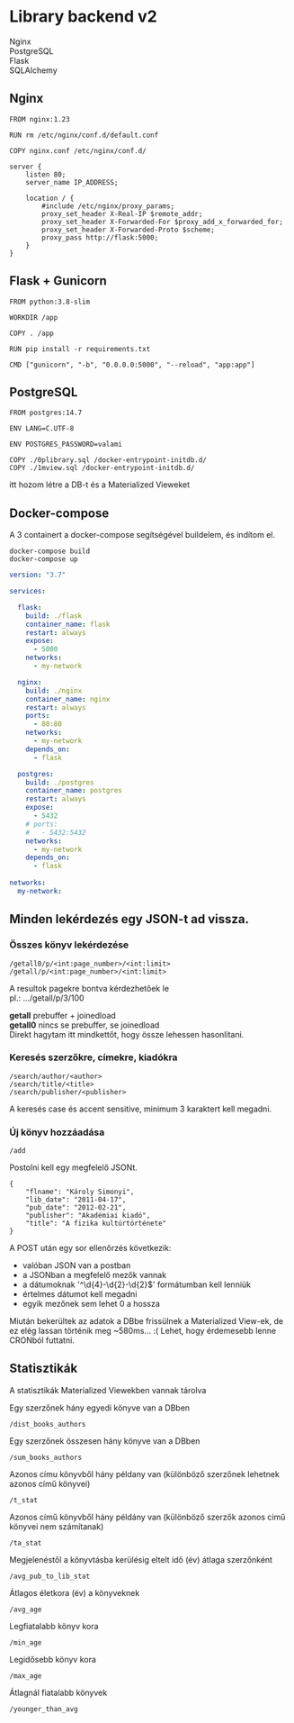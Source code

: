 # Library backend v2

Nginx\
PostgreSQL\
Flask\
SQLAlchemy

## Nginx

```docker
FROM nginx:1.23

RUN rm /etc/nginx/conf.d/default.conf

COPY nginx.conf /etc/nginx/conf.d/
```
```
server {
    listen 80;
    server_name IP_ADDRESS;

    location / {
        #include /etc/nginx/proxy_params;
        proxy_set_header X-Real-IP $remote_addr;
        proxy_set_header X-Forwarded-For $proxy_add_x_forwarded_for;
        proxy_set_header X-Forwarded-Proto $scheme;
        proxy_pass http://flask:5000;
    }
}
```
## Flask + Gunicorn
```docker
FROM python:3.8-slim

WORKDIR /app

COPY . /app

RUN pip install -r requirements.txt

CMD ["gunicorn", "-b", "0.0.0.0:5000", "--reload", "app:app"]
```

## PostgreSQL
```docker
FROM postgres:14.7

ENV LANG=C.UTF-8

ENV POSTGRES_PASSWORD=valami

COPY ./0plibrary.sql /docker-entrypoint-initdb.d/
COPY ./1mview.sql /docker-entrypoint-initdb.d/
```
itt hozom létre a DB-t és a Materialized Vieweket

## Docker-compose
A 3 containert a docker-compose segítségével buildelem, és indítom el.
```shell
docker-compose build
docker-compose up
```

```yaml
version: "3.7"

services:

  flask:
    build: ./flask
    container_name: flask
    restart: always
    expose:
      - 5000
    networks:
      - my-network

  nginx:
    build: ./nginx
    container_name: nginx
    restart: always
    ports:
      - 80:80
    networks:
      - my-network
    depends_on:
      - flask

  postgres:
    build: ./postgres
    container_name: postgres
    restart: always
    expose:
      - 5432
    # ports:
    #   - 5432:5432
    networks:
      - my-network
    depends_on:
      - flask
    
networks:
  my-network:
```

## Minden lekérdezés egy JSON-t ad vissza.
### Összes könyv lekérdezése

```
/getall0/p/<int:page_number>/<int:limit>
/getall/p/<int:page_number>/<int:limit>
```
A resultok pagekre bontva kérdezhetőek le  
pl.: .../getall/p/3/100

**getall** prebuffer + joinedload  
**getall0** nincs se prebuffer, se joinedload  
Direkt hagytam itt mindkettőt, hogy össze lehessen hasonlítani.

### Keresés szerzőkre, címekre, kiadókra
```
/search/author/<author>
/search/title/<title>
/search/publisher/<publisher>
```
A keresés case és accent sensitive, minimum 3 karaktert kell megadni.

### Új könyv hozzáadása
```
/add
```
Postolni kell egy megfelelő JSONt.
```
{
    "flname": "Károly Simonyi",
    "lib_date": "2011-04-17",
    "pub_date": "2012-02-21",
    "publisher": "Akadémiai kiadó",
    "title": "A fizika kultúrtörténete"
}
```
A POST után egy sor ellenőrzés következik:
- valóban JSON van a postban
- a JSONban a megfelelő mezők vannak
- a dátumoknak '^\d{4}-\d{2}-\d{2}$' formátumban kell lenniük
- értelmes dátumot kell megadni
- egyik mezőnek sem lehet 0 a hossza

Miután bekerültek az adatok a DBbe frissülnek a Materialized View-ek, de ez elég lassan történik meg ~580ms... :( Lehet, hogy érdemesebb lenne CRONból futtatni.

## Statisztikák

A statisztikák Materialized Viewekben vannak tárolva

Egy szerzőnek hány egyedi könyve van a DBben  
```
/dist_books_authors
```
Egy szerzőnek összesen hány könyve van a DBben  
```
/sum_books_authors
```

Azonos címu könyvből hány példany van (különböző szerzőnek lehetnek azonos című könyvei)  
```
/t_stat
```

Azonos című könyvből hány példány van (különböző szerzők azonos cimű könyvei nem számítanak)
```
/ta_stat
```

Megjelenéstől a könyvtásba kerülésig eltelt idő (év) átlaga szerzőnként
```
/avg_pub_to_lib_stat
```

Átlagos életkora (év) a könyveknek
```
/avg_age
```

Legfiatalabb könyv kora
```
/min_age
```

Legidősebb könyv kora
```
/max_age
```

Átlagnál fiatalabb könyvek
```
/younger_than_avg
```



